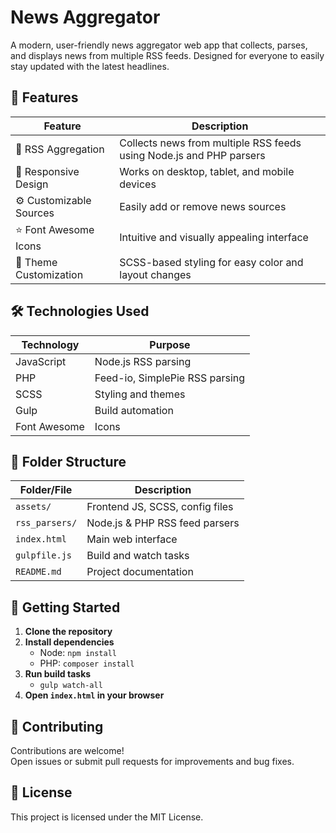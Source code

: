
# News Aggregator

A modern, user-friendly news aggregator web app that collects, parses, and displays news from multiple RSS feeds. Designed for everyone to easily stay updated with the latest headlines.

## 🚀 Features

| Feature                        | Description                                                                 |
|---------------------------------|-----------------------------------------------------------------------------|
| 📰 RSS Aggregation              | Collects news from multiple RSS feeds using Node.js and PHP parsers         |
| 📱 Responsive Design            | Works on desktop, tablet, and mobile devices                                |
| ⚙️ Customizable Sources         | Easily add or remove news sources                                           |
| ⭐ Font Awesome Icons            | Intuitive and visually appealing interface                                  |
| 🎨 Theme Customization          | SCSS-based styling for easy color and layout changes                        |

## 🛠️ Technologies Used

| Technology      | Purpose                        |
|-----------------|-------------------------------|
| JavaScript      | Node.js RSS parsing            |
| PHP             | Feed-io, SimplePie RSS parsing |
| SCSS            | Styling and themes             |
| Gulp            | Build automation               |
| Font Awesome    | Icons                          |

## 📁 Folder Structure

| Folder/File         | Description                                 |
|---------------------|---------------------------------------------|
| `assets/`           | Frontend JS, SCSS, config files             |
| `rss_parsers/`      | Node.js & PHP RSS feed parsers              |
| `index.html`        | Main web interface                          |
| `gulpfile.js`       | Build and watch tasks                       |
| `README.md`         | Project documentation                       |

## 🏁 Getting Started

1. **Clone the repository**  
2. **Install dependencies**  
	- Node: `npm install`  
	- PHP: `composer install`  
3. **Run build tasks**  
	- `gulp watch-all`  
4. **Open `index.html` in your browser**

## 🤝 Contributing

Contributions are welcome!  
Open issues or submit pull requests for improvements and bug fixes.

## 📄 License

This project is licensed under the MIT License.
